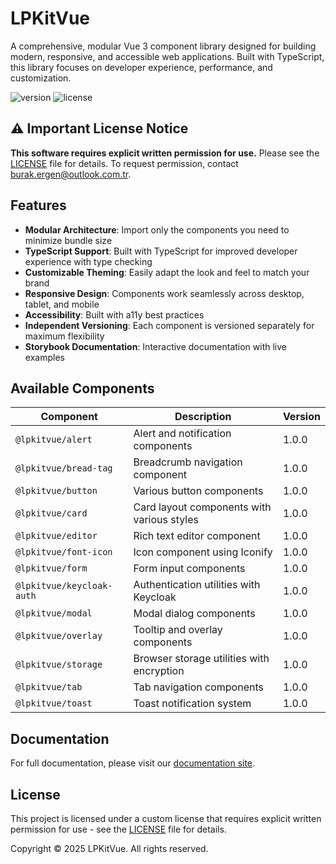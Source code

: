 # LPKitVue

A comprehensive, modular Vue 3 component library designed for building modern, responsive, and accessible web applications. Built with TypeScript, this library focuses on developer experience, performance, and customization.

![version](https://img.shields.io/badge/version-1.0.0-blue.svg)
![license](https://img.shields.io/badge/license-Custom-red.svg)

## ⚠️ Important License Notice

**This software requires explicit written permission for use.** Please see the [LICENSE](LICENSE) file for details. To request permission, contact [burak.ergen@outlook.com.tr](mailto:burak.ergen@outlook.com.tr).

## Features

- **Modular Architecture**: Import only the components you need to minimize bundle size
- **TypeScript Support**: Built with TypeScript for improved developer experience with type checking
- **Customizable Theming**: Easily adapt the look and feel to match your brand
- **Responsive Design**: Components work seamlessly across desktop, tablet, and mobile
- **Accessibility**: Built with a11y best practices
- **Independent Versioning**: Each component is versioned separately for maximum flexibility
- **Storybook Documentation**: Interactive documentation with live examples

## Available Components

| Component | Description | Version |
|-----------|-------------|---------|
| `@lpkitvue/alert` | Alert and notification components | 1.0.0 |
| `@lpkitvue/bread-tag` | Breadcrumb navigation component | 1.0.0 |
| `@lpkitvue/button` | Various button components | 1.0.0 |
| `@lpkitvue/card` | Card layout components with various styles | 1.0.0 |
| `@lpkitvue/editor` | Rich text editor component | 1.0.0 |
| `@lpkitvue/font-icon` | Icon component using Iconify | 1.0.0 |
| `@lpkitvue/form` | Form input components | 1.0.0 |
| `@lpkitvue/keycloak-auth` | Authentication utilities with Keycloak | 1.0.0 |
| `@lpkitvue/modal` | Modal dialog components | 1.0.0 |
| `@lpkitvue/overlay` | Tooltip and overlay components | 1.0.0 |
| `@lpkitvue/storage` | Browser storage utilities with encryption | 1.0.0 |
| `@lpkitvue/tab` | Tab navigation components | 1.0.0 |
| `@lpkitvue/toast` | Toast notification system | 1.0.0 |

## Documentation

For full documentation, please visit our [documentation site](https://lpkitvue.github.io/docs/).

## License

This project is licensed under a custom license that requires explicit written permission for use - see the [LICENSE](LICENSE) file for details.

Copyright © 2025 LPKitVue. All rights reserved.
